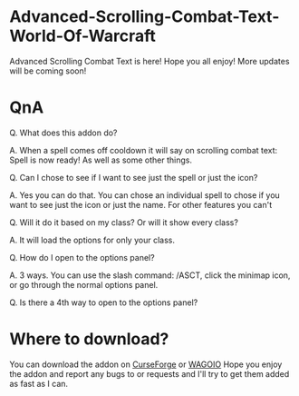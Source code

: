 # Advanced-Scrolling-Combat-Text-World-Of-Warcraft
Advanced Scrolling Combat Text is here!
Hope you all enjoy! More updates will be coming soon!
# QnA
Q. What does this addon do?

A. When a spell comes off cooldown it will say on scrolling combat text: Spell is now ready! As well as some other things.

Q. Can I chose to see if I want to see just the spell or just the icon?

A. Yes you can do that. You can chose an individual spell to chose if you want to see just the icon or just the name. For other features you can't

Q. Will it do it based on my class? Or will it show every class?

A. It will load the options for only your class.

Q. How do I open to the options panel?

A. 3 ways. You can use the slash command: /ASCT, click the minimap icon, or go through the normal options panel.

Q. Is there a 4th way to open to the options panel?
# Where to download?
You can download the addon on [CurseForge](https://www.curseforge.com/wow/addons/advanced-scrolling-combat-text) or [WAGOIO](https://addons.wago.io/addons/advanced-scrolling-combat-text)
Hope you enjoy the addon and report any bugs to or requests and I'll try to get them added as fast as I can.

